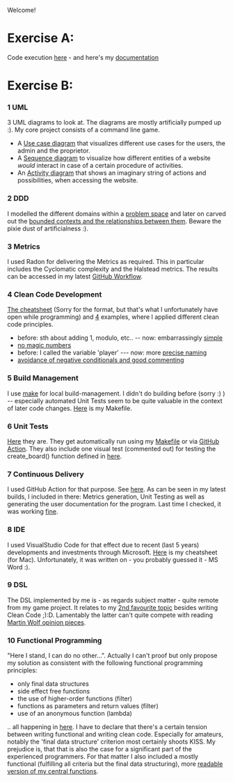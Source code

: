 Welcome!
# Exercise A: 
Code execution [here](src/four_wins.py) - and here's my [documentation](doc/documentation.pdf)

# Exercise B: 

### 1 UML
3 UML diagrams to look at. The diagrams are mostly artificially pumped up :). My core project consists of a command line game.

* A [Use case diagram](doc/uml/use_case_diagram_of_the_gaming_website.pdf) that visualizes different use cases for the users, the admin and the proprietor.
* A [Sequence diagram](doc/uml/Sequence%20Diagram.pdf) to visualize how different entities of a website *would* interact in case of a certain procedure of activities.
* An [Activity diagram](doc/uml/Activity%20Diagram.pdf) that shows an imaginary string of actions and possibilities, when accessing the website. 

### 2 DDD
I modelled the different domains within a [problem space](doc/ddd/ddd_problemspace.pdf) and later on carved out the [bounded contexts and the relationships between them](doc/ddd/bounded_contexts_diagram.pdf). Beware the pixie dust of artificialness :).

### 3 Metrics
I used Radon for delivering the Metrics as required. This in particular includes the Cyclomatic complexity and the Halstead metrics. The results can be accessed in my latest [GitHub Workflow](https://github.com/brothenhaeusler/connect_four/actions).

### 4 Clean Code Development
[The cheatsheet](doc/clean_code/cheatsheet%20clean_code.docx)  (Sorry for the format, but that's what I unfortunately have open while programming) and [4](doc/clean_code/code_examples) examples, where I applied different clean code principles.
* before: sth about adding 1, modulo, etc.. -- now: embarrassingly [simple](doc/clean_code/code_examples/KISS_in_practice.png)
* [no magic numbers](doc/clean_code/code_examples/no%20magic%20numbers.png)
* before: I called the variable 'player' --- now: more [precise naming](doc/clean_code/code_examples/precise%20naming.png)
* [avoidance of negative conditionals and good commenting](doc/clean_code/code_examples/avoidance_of_negative_conditionals_and_good_commenting.png)

### 5 Build Management
I use [make](https://en.wikipedia.org/wiki/Make_(software)) for local build-management. I didn't do building before (sorry :) ) -- especially automated Unit Tests seem to be quite valuable in the context of later code changes.
[Here](Makefile) is my Makefile.

### 6 Unit Tests
[Here](src/four_wins_functional_test.py) they are. They get automatically run using my [Makefile](Makefile) or via [GitHub](https://github.com/brothenhaeusler/connect_four/blob/main/.github/workflows/python-app.yml) [Action](https://github.com/brothenhaeusler/connect_four/actions). They also include one visual test (commented out) for testing the create_board() function defined in [here](src/four_wins_functions_functional.py).  

### 7 Continuous Delivery
I used GitHub Action for that purpose. See [here](https://github.com/brothenhaeusler/connect_four/blob/main/.github/workflows/python-app.yml). As can be seen in my latest builds, I included in there: Metrics generation, Unit Testing as well as generating the user documentation for the program. Last time I checked, it was working [fine](https://github.com/brothenhaeusler/connect_four/actions).

### 8 IDE
I used VisualStudio Code for that effect due to recent (last 5 years) developments and investments through Microsoft. 
[Here](doc/ide/VisualStudioCode_shortcuts.docx) is my cheatsheet (for Mac). Unfortunately, it was written on - you probably guessed it - MS Word :). 

### 9 DSL
The DSL implemented by me is - as regards subject matter - quite remote from my game project. It relates to my [2nd favourite topic](doc/dsl/flowers.py) besides writing Clean Code ;):D. Lamentably the latter can't quite compete with reading [Martin Wolf opinion pieces](https://www.ft.com/martin-wolf). 

### 10 Functional Programming
"Here I stand, I can do no other...". Actually I can't proof but only propose my solution as consistent with the following functional programming principles:
* only final data structures
* side effect free functions
* the use of higher-order functions (filter)
* functions as parameters and return values (filter)
* use of an anonymous function (lambda)   

.. all happening in [here](src/four_wins_functions_functional.py). I have to declare that there's a certain tension between writing functional and writing clean code. Especially for amateurs, notably the 'final data structure' criterion most certainly shoots KISS. My prejudice is, that that is also the case for a significant part of the experienced programmers. For that matter I also included a mostly functional (fulfilling all criteria but the final data structuring), more [readable version of my central functions](src/four_wins_functions.py).
